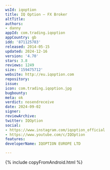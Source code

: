 ```yaml
---
wsId: iqoption
title: IQ Option – FX Broker
altTitle: 
authors:
- danny
appId: com.trading.iqoption
appCountry: gb
idd: '871125783'
released: 2014-05-15
updated: 2024-12-16
version: '4.70'
stars: 3.8
reviews: 1249
size: '159475712'
website: http://eu.iqoption.com
repository: 
issue: 
icon: com.trading.iqoption.jpg
bugbounty: 
meta: ok
verdict: nosendreceive
date: 2024-09-02
signer: 
reviewArchive: 
twitter: IQOption
social:
- https://www.instagram.com/iqoption_official
- https://www.youtube.com/c/IQOption
features: 
developerName: IQOPTION EUROPE LTD

---
```


{% include copyFromAndroid.html %}
